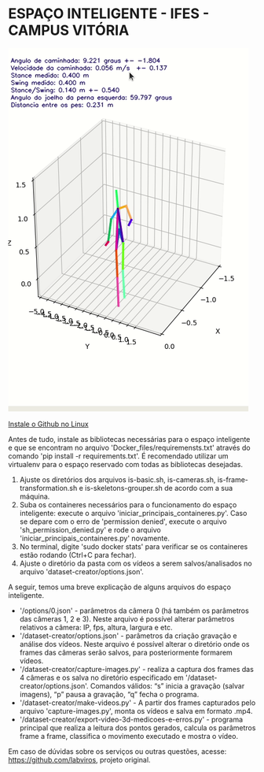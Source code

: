 # ESPAÇO INTELIGENTE - IFES - CAMPUS VITÓRIA

![Reconstrução tridimensional](https://github.com/wyctorfogos/ESPACOINTELIGENTE-IFES/blob/main/caminhada.gif)

[Instale o Github no Linux](https://github.com/cli/cli/blob/trunk/docs/install_linux.md)

Antes de tudo, instale as bibliotecas necessárias para o espaço inteligente e que se encontram no arquivo 'Docker_files/requiremensts.txt' através do comando 'pip install -r requirements.txt'. É recomendado utilizar um virtualenv para o espaço reservado com todas as bibliotecas desejadas.

1. Ajuste os diretórios dos arquivos is-basic.sh, is-cameras.sh, is-frame-transformation.sh e is-skeletons-grouper.sh de acordo com a sua máquina.  
2. Suba os containeres necessários para o funcionamento do espaço inteligente: execute o arquivo 'iniciar_principais_containeres.py'. Caso se depare com o erro de 'permission denied', execute o arquivo 'sh_permission_denied.py' e rode o arquivo 'iniciar_principais_containeres.py' novamente.
3. No terminal, digite 'sudo docker stats' para verificar se os containeres estão rodando (Ctrl+C para fechar). 
4. Ajuste o diretório da pasta com os vídeos a serem salvos/analisados no arquivo 'dataset-creator/options.json'.

A seguir, temos uma breve explicação de alguns arquivos do espaço inteligente.

- '/options/0.json' - parâmetros da câmera 0 (há também os parâmetros das câmeras 1, 2 e 3). Neste arquivo é possível alterar parâmetros relativos a câmera: IP, fps, altura, largura e etc.
- '/dataset-creator/options.json' - parâmetros da criação gravação e análise dos vídeos. Neste arquivo é possível alterar o diretório onde os frames das câmeras serão salvos, para posteriormente formarem vídeos. 
- '/dataset-creator/capture-images.py' - realiza a captura dos frames das 4 câmeras e os salva no diretório especificado em '/dataset-creator/options.json'. Comandos válidos: “s” inicia a gravação (salvar imagens), “p” pausa a gravação, “q” fecha o programa.
- '/dataset-creator/make-videos.py' - A partir dos frames capturados pelo arquivo 'capture-images.py', monta os vídeos e salva em formato .mp4.
- '/dataset-creator/export-video-3d-medicoes-e-erros.py' - programa principal que realiza a leitura dos pontos gerados, calcula os parâmetros frame a frame, classifica o movimento executado e mostra o vídeo.




Em caso de dúvidas sobre os serviços ou outras questões, acesse: https://github.com/labviros, projeto original.
